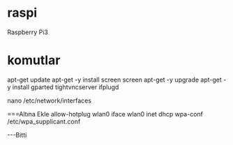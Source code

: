 # raspi
Raspberry Pi3

# komutlar
apt-get update
apt-get -y install screen
screen
apt-get -y upgrade
apt-get -y install gparted tightvncserver ifplugd

nano /etc/network/interfaces

===Altına Ekle
allow-hotplug wlan0
iface wlan0 inet dhcp
wpa-conf /etc/wpa_supplicant.conf

---Bitti
